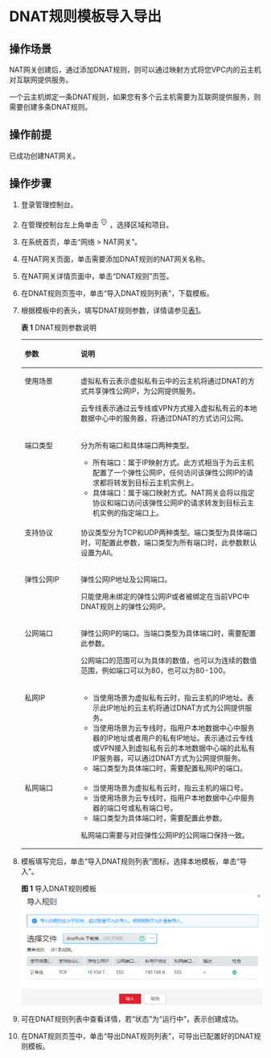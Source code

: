 # DNAT规则模板导入导出<a name="nat_dnat_0005"></a>

## 操作场景<a name="zh-cn_topic_0127293986_section1272311025717"></a>

NAT网关创建后，通过添加DNAT规则，则可以通过映射方式将您VPC内的云主机对互联网提供服务。

一个云主机绑定一条DNAT规则，如果您有多个云主机需要为互联网提供服务，则需要创建多条DNAT规则。

## 操作前提<a name="zh-cn_topic_0127293986_section36544171152448"></a>

已成功创建NAT网关。

## 操作步骤<a name="section1921525118506"></a>

1.  登录管理控制台。
2.  在管理控制台左上角单击![](figures/icon-region.png)，选择区域和项目。
3.  在系统首页，单击“网络 \> NAT网关”。
4.  在NAT网关页面，单击需要添加DNAT规则的NAT网关名称。
5.  在NAT网关详情页面中，单击“DNAT规则”页签。
6.  在DNAT规则页签中，单击“导入DNAT规则列表”，下载模板。
7.  根据模板中的表头，填写DNAT规则参数，详情请参见[表1](#zh-cn_topic_0127293986_table30787259144637)。

    **表 1**  DNAT规则参数说明

    <a name="zh-cn_topic_0127293986_table30787259144637"></a>
    <table><thead align="left"><tr id="zh-cn_topic_0127293986_row1287982144637"><th class="cellrowborder" valign="top" width="23.189999999999998%" id="mcps1.2.3.1.1"><p id="zh-cn_topic_0127293986_p66523784144637"><a name="zh-cn_topic_0127293986_p66523784144637"></a><a name="zh-cn_topic_0127293986_p66523784144637"></a><strong id="zh-cn_topic_0127293986_b64475021144748"><a name="zh-cn_topic_0127293986_b64475021144748"></a><a name="zh-cn_topic_0127293986_b64475021144748"></a>参数</strong></p>
    </th>
    <th class="cellrowborder" valign="top" width="76.81%" id="mcps1.2.3.1.2"><p id="zh-cn_topic_0127293986_p19717393144637"><a name="zh-cn_topic_0127293986_p19717393144637"></a><a name="zh-cn_topic_0127293986_p19717393144637"></a><strong id="zh-cn_topic_0127293986_b37983896144751"><a name="zh-cn_topic_0127293986_b37983896144751"></a><a name="zh-cn_topic_0127293986_b37983896144751"></a>说明</strong></p>
    </th>
    </tr>
    </thead>
    <tbody><tr id="zh-cn_topic_0127293986_row20452749101411"><td class="cellrowborder" valign="top" width="23.189999999999998%" headers="mcps1.2.3.1.1 "><p id="zh-cn_topic_0127293986_p930811171516"><a name="zh-cn_topic_0127293986_p930811171516"></a><a name="zh-cn_topic_0127293986_p930811171516"></a>使用场景</p>
    </td>
    <td class="cellrowborder" valign="top" width="76.81%" headers="mcps1.2.3.1.2 "><p id="zh-cn_topic_0127293986_p82551491578"><a name="zh-cn_topic_0127293986_p82551491578"></a><a name="zh-cn_topic_0127293986_p82551491578"></a>虚拟私有云表示虚拟私有云中的云主机将通过DNAT的方式共享弹性公网IP，为公网提供服务。</p>
    <p id="p191738561313"><a name="p191738561313"></a><a name="p191738561313"></a>云专线表示通过云专线或VPN方式接入虚拟私有云的本地数据中心中的服务器，将通过DNAT的方式访问公网。</p>
    </td>
    </tr>
    <tr id="zh-cn_topic_0127293986_row1895714384610"><td class="cellrowborder" valign="top" width="23.189999999999998%" headers="mcps1.2.3.1.1 "><p id="zh-cn_topic_0127293986_p11008481568"><a name="zh-cn_topic_0127293986_p11008481568"></a><a name="zh-cn_topic_0127293986_p11008481568"></a>端口类型</p>
    </td>
    <td class="cellrowborder" valign="top" width="76.81%" headers="mcps1.2.3.1.2 "><p id="zh-cn_topic_0127293986_p181028481868"><a name="zh-cn_topic_0127293986_p181028481868"></a><a name="zh-cn_topic_0127293986_p181028481868"></a>分为所有端口和具体端口两种类型。</p>
    <a name="ul410617281189"></a><a name="ul410617281189"></a><ul id="ul410617281189"><li>所有端口：属于IP映射方式。此方式相当于为云主机配置了一个弹性公网IP，任何访问该弹性公网IP的请求都将转发到目标云主机实例上。</li><li>具体端口：属于端口映射方式。NAT网关会将以指定协议和端口访问该弹性公网IP的请求转发到目标云主机实例的指定端口上。</li></ul>
    </td>
    </tr>
    <tr id="zh-cn_topic_0127293986_row13591056167"><td class="cellrowborder" valign="top" width="23.189999999999998%" headers="mcps1.2.3.1.1 "><p id="zh-cn_topic_0127293986_p42842275144637"><a name="zh-cn_topic_0127293986_p42842275144637"></a><a name="zh-cn_topic_0127293986_p42842275144637"></a>支持协议</p>
    </td>
    <td class="cellrowborder" valign="top" width="76.81%" headers="mcps1.2.3.1.2 "><p id="zh-cn_topic_0127293986_p1747101415356"><a name="zh-cn_topic_0127293986_p1747101415356"></a><a name="zh-cn_topic_0127293986_p1747101415356"></a>协议类型分为TCP和UDP两种类型。端口类型为具体端口时，可配置此参数，端口类型为所有端口时，此参数默认设置为All。</p>
    </td>
    </tr>
    <tr id="zh-cn_topic_0127293986_row43238809144637"><td class="cellrowborder" valign="top" width="23.189999999999998%" headers="mcps1.2.3.1.1 "><p id="zh-cn_topic_0127293986_p1448715913116"><a name="zh-cn_topic_0127293986_p1448715913116"></a><a name="zh-cn_topic_0127293986_p1448715913116"></a></p>
    <p id="zh-cn_topic_0127293986_p1901342115116"><a name="zh-cn_topic_0127293986_p1901342115116"></a><a name="zh-cn_topic_0127293986_p1901342115116"></a>弹性公网IP</p>
    </td>
    <td class="cellrowborder" valign="top" width="76.81%" headers="mcps1.2.3.1.2 "><p id="zh-cn_topic_0127293986_p480029104814"><a name="zh-cn_topic_0127293986_p480029104814"></a><a name="zh-cn_topic_0127293986_p480029104814"></a>弹性公网IP地址及公网端口。</p>
    <p id="zh-cn_topic_0127293986_p20658758144637"><a name="zh-cn_topic_0127293986_p20658758144637"></a><a name="zh-cn_topic_0127293986_p20658758144637"></a>只能使用未绑定的弹性公网IP或者被绑定在当前VPC中DNAT规则上的弹性公网IP。</p>
    </td>
    </tr>
    <tr id="zh-cn_topic_0127293986_row189841183384"><td class="cellrowborder" valign="top" width="23.189999999999998%" headers="mcps1.2.3.1.1 "><p id="zh-cn_topic_0127293986_p89861618173810"><a name="zh-cn_topic_0127293986_p89861618173810"></a><a name="zh-cn_topic_0127293986_p89861618173810"></a>公网端口</p>
    </td>
    <td class="cellrowborder" valign="top" width="76.81%" headers="mcps1.2.3.1.2 "><p id="zh-cn_topic_0127293986_p18986618153813"><a name="zh-cn_topic_0127293986_p18986618153813"></a><a name="zh-cn_topic_0127293986_p18986618153813"></a>弹性公网IP的端口。当端口类型为具体端口时，需要配置此参数。</p>
    <p id="zh-cn_topic_0127293986_p17852431794"><a name="zh-cn_topic_0127293986_p17852431794"></a><a name="zh-cn_topic_0127293986_p17852431794"></a>公网端口的范围可以为具体的数值，也可以为连续的数值范围，例如端口可以为80，也可以为80-100。</p>
    </td>
    </tr>
    <tr id="zh-cn_topic_0127293986_row35593477144637"><td class="cellrowborder" valign="top" width="23.189999999999998%" headers="mcps1.2.3.1.1 "><p id="zh-cn_topic_0127293986_p64499384144637"><a name="zh-cn_topic_0127293986_p64499384144637"></a><a name="zh-cn_topic_0127293986_p64499384144637"></a>私网IP</p>
    </td>
    <td class="cellrowborder" valign="top" width="76.81%" headers="mcps1.2.3.1.2 "><a name="ul6112191010186"></a><a name="ul6112191010186"></a><ul id="ul6112191010186"><li>当使用场景为虚拟私有云时，指云主机的IP地址。表示此IP地址的云主机将通过DNAT方式为公网提供服务。</li><li>当使用场景为云专线时，指用户本地数据中心中服务器的IP地址或者用户的私有IP地址。表示通过云专线或VPN接入到虚拟私有云的本地数据中心端的此私有IP服务器，可以通过DNAT方式为公网提供服务。</li><li>端口类型为具体端口时，需要配置私网IP的端口。</li></ul>
    </td>
    </tr>
    <tr id="zh-cn_topic_0127293986_row1423724123219"><td class="cellrowborder" valign="top" width="23.189999999999998%" headers="mcps1.2.3.1.1 "><p id="zh-cn_topic_0127293986_p1323715410320"><a name="zh-cn_topic_0127293986_p1323715410320"></a><a name="zh-cn_topic_0127293986_p1323715410320"></a>私网端口</p>
    </td>
    <td class="cellrowborder" valign="top" width="76.81%" headers="mcps1.2.3.1.2 "><a name="ul15695431162419"></a><a name="ul15695431162419"></a><ul id="ul15695431162419"><li>当使用场景为虚拟私有云时，指云主机的端口号。</li><li>当使用场景为云专线时，指用户本地数据中心中服务器的端口号或私有端口号。</li><li>端口类型为具体端口时，需要配置此参数。</li></ul>
    <p id="zh-cn_topic_0127293986_p625264114344"><a name="zh-cn_topic_0127293986_p625264114344"></a><a name="zh-cn_topic_0127293986_p625264114344"></a>私网端口需要与对应弹性公网IP的公网端口保持一致。</p>
    </td>
    </tr>
    </tbody>
    </table>

8.  模板填写完后，单击“导入DNAT规则列表”图标，选择本地模板，单击“导入”。

    **图 1**  导入DNAT规则模板<a name="fig17585101045413"></a>  
    ![](figures/导入DNAT规则模板.png "导入DNAT规则模板")

9.  可在DNAT规则列表中查看详情，若“状态”为“运行中”，表示创建成功。
10. 在DNAT规则页签中，单击“导出DNAT规则列表”，可导出已配置好的DNAT规则模板。


